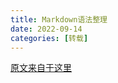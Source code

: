 ```yaml
---
title: Markdown语法整理
date: 2022-09-14
categories: [转载]
---
```


[原文来自于这里](https://github.com/guodongxiaren/README)
